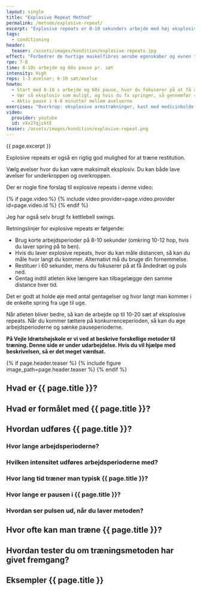 ```yaml
---
layout: single
title: "Explosive Repeat Method"
permalink: /metode/explosive-repeat/
excerpt: "Explosive repeats er 8-10 sekunders arbejde med høj eksplosivitet og 60 sekunders pause. 1-3 øvelser med 6-10 sæt/øvelse. Explosive repeats er en metode til at udvikle eksplosiv udholdenhed i de hurtige _fast twitch_-muskelfibre."
tags:
  - conditioning
header:
  teaser: /assets/images/kondition/explosive-repeats.jpg
effect: "Forbedrer de hurtige muskelfibres aerobe egenskaber og evnen til gentagende gange at få et højt power output. Metoden forbedrer også raten af genbrug af laktat i de langsomme slow twitch muskler."
rpe: 7-8
time: 8-10s arbejde og 60s pause pr. sæt
intensity: High
reps: 1-3 øvelser; 6-10 sæt/øvelse
howto:
  - Start med 8-10 s arbejde og 60s pause, hvor du fokuserer på at få åndedrættet og pulsen ned.
  - Vær så eksplosiv som muligt, og hvis du fx springer, så gennemfør så lang distance som muligt.- Brug 1-3 øvelser; 6-10 sæt/øvelse
  - Aktiv pause i 6-8 minutter mellem øvelserne
exercises: "Overkrop: eksplosive armstrækninger, kast med medicinbolde eller bænkpres. Underkrop: variationer af squat jumps og split squat med en kettlebell, vægtstang eller håndvægte. Øvelser med hurtige, elastiske rebounds er mest effektive, så man udnytter stretch shortening cycle."
video:
  provider: youtube
  id: vXx27qjcktE
teaser: /assets/images/kondition/explosive-repeat.png
---
```


{{ page.excerpt }}

Explosive repeats er også en rigtig god mulighed for at træne restitution.

Vælg øvelser hvor du kan være maksimalt eksplosiv. Du kan både lave øvelser for underkroppen og overkroppen.

Der er nogle fine forslag til explosive repeats i denne video:

{% if page.video %}
  {% include video provider=page.video.provider id=page.video.id %}
{% endif %}

Jeg har også selv brugt fx kettlebell swings.

Retningslinjer for explosive repeats er følgende:

- Brug korte arbejdsperioder på 8-10 sekunder (omkring 10-12 hop, hvis du laver spring på to ben).
- Hvis du laver explosive repeats, hvor du kan måle distancen, så kan du måle hvor langt du kommer. Alternativt må du bruge din fornemmelse.
- Restituer i 60 sekunder, mens du fokuserer på at få åndedræt og puls ned.
- Gentag indtil atleten ikke længere kan tilbagelægge den samme distance hver tid.

Det er godt at holde øje med antal gentagelser og hvor langt man kommer i de enkelte spring fra uge til uge.

Når atleten bliver bedre, så kan de arbejde op til 10-20 sæt af eksplosive repeats. Når du kommer tættere på konkurrenceperioden, så kan du øge arbejdsperioderne og sænke pauseperioderne.

**På Vejle Idrætshøjskole er vi ved at beskrive forskellige metoder til træning. Denne side er under udarbejdelse. Hvis du vil hjælpe med beskrivelsen, så er det meget værdsat.**

{% if page.header.teaser %}
  {% include figure image_path=page.header.teaser %}
{% endif %}

## Hvad er {{ page.title }}?

## Hvad er formålet med {{ page.title }}?

## Hvordan udføres {{ page.title }}?

### Hvor lange arbejdsperioderne?

### Hvilken intensitet udføres arbejdsperioderne med?

### Hvor lang tid træner man typisk {{ page.title }}?

### Hvor lange er pausen i {{ page.title }}?

### Hvordan ser pulsen ud, når du laver metoden?

## Hvor ofte kan man træne {{ page.title }}?

## Hvordan tester du om træningsmetoden har givet fremgang?

## Eksempler {{ page.title }}
